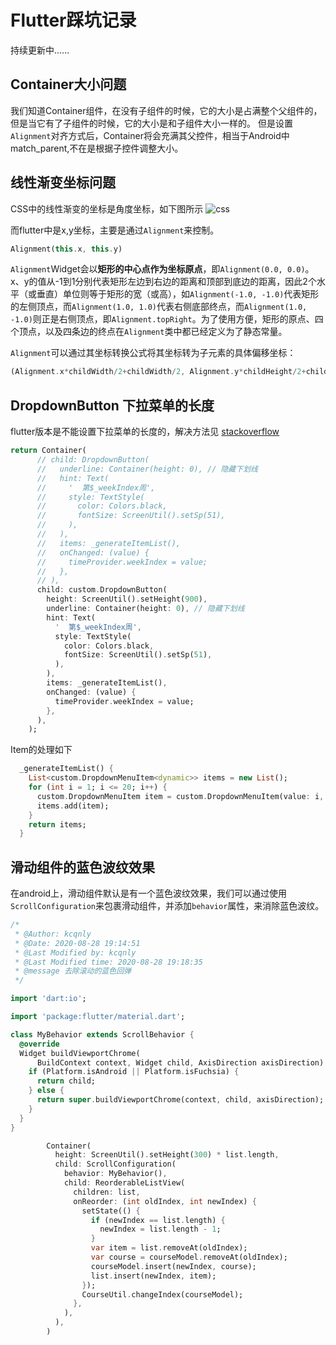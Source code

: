 # Flutter踩坑记录

持续更新中......

## Container大小问题

我们知道Container组件，在没有子组件的时候，它的大小是占满整个父组件的，但是当它有了子组件的时候，它的大小是和子组件大小一样的。
但是设置`Alignment`对齐方式后，Container将会充满其父控件，相当于Android中match_parent,不在是根据子控件调整大小。

## 线性渐变坐标问题

CSS中的线性渐变的坐标是角度坐标，如下图所示
![css](https://www.runoob.com/wp-content/uploads/2014/07/7B0CC41A-86DC-4E1B-8A69-A410E6764B91.jpg)

而flutter中是x,y坐标，主要是通过`Alignment`来控制。

```dart
Alignment(this.x, this.y)
```

`Alignment`Widget会以**矩形的中心点作为坐标原点**，即`Alignment(0.0, 0.0)`。x、y的值从-1到1分别代表矩形左边到右边的距离和顶部到底边的距离，因此2个水平（或垂直）单位则等于矩形的宽（或高），如`Alignment(-1.0, -1.0)`代表矩形的左侧顶点，而`Alignment(1.0, 1.0)`代表右侧底部终点，而`Alignment(1.0, -1.0)`则正是右侧顶点，即`Alignment.topRight`。为了使用方便，矩形的原点、四个顶点，以及四条边的终点在`Alignment`类中都已经定义为了静态常量。

`Alignment`可以通过其坐标转换公式将其坐标转为子元素的具体偏移坐标：

```dart
(Alignment.x*childWidth/2+childWidth/2, Alignment.y*childHeight/2+childHeight/2)
```

## DropdownButton 下拉菜单的长度

flutter版本是不能设置下拉菜单的长度的，解决方法见
[stackoverflow](https://stackoverflow.com/questions/53983783/set-height-of-dropdownbuttonformfield-list)

```dart
return Container(
      // child: DropdownButton(
      //   underline: Container(height: 0), // 隐藏下划线
      //   hint: Text(
      //     '  第$_weekIndex周',
      //     style: TextStyle(
      //       color: Colors.black,
      //       fontSize: ScreenUtil().setSp(51),
      //     ),
      //   ),
      //   items: _generateItemList(),
      //   onChanged: (value) {
      //     timeProvider.weekIndex = value;
      //   },
      // ),
      child: custom.DropdownButton(
        height: ScreenUtil().setHeight(900),
        underline: Container(height: 0), // 隐藏下划线
        hint: Text(
          '  第$_weekIndex周',
          style: TextStyle(
            color: Colors.black,
            fontSize: ScreenUtil().setSp(51),
          ),
        ),
        items: _generateItemList(),
        onChanged: (value) {
          timeProvider.weekIndex = value;
        },
      ),
    );
```

Item的处理如下

```dart
  _generateItemList() {
    List<custom.DropdownMenuItem<dynamic>> items = new List();
    for (int i = 1; i <= 20; i++) {
      custom.DropdownMenuItem item = custom.DropdownMenuItem(value: i, child: new Text(i.toString()));
      items.add(item);
    }
    return items;
  }
```

## 滑动组件的蓝色波纹效果

在android上，滑动组件默认是有一个蓝色波纹效果，我们可以通过使用`ScrollConfiguration`来包裹滑动组件，并添加`behavior`属性，来消除蓝色波纹。

```dart
/*
 * @Author: kcqnly
 * @Date: 2020-08-28 19:14:51
 * @Last Modified by: kcqnly
 * @Last Modified time: 2020-08-28 19:18:35
 * @message 去除滚动的蓝色回弹
 */

import 'dart:io';

import 'package:flutter/material.dart';

class MyBehavior extends ScrollBehavior {
  @override
  Widget buildViewportChrome(
      BuildContext context, Widget child, AxisDirection axisDirection) {
    if (Platform.isAndroid || Platform.isFuchsia) {
      return child;
    } else {
      return super.buildViewportChrome(context, child, axisDirection);
    }
  }
}
```

```dart
        Container(
          height: ScreenUtil().setHeight(300) * list.length,
          child: ScrollConfiguration(
            behavior: MyBehavior(),
            child: ReorderableListView(
              children: list,
              onReorder: (int oldIndex, int newIndex) {
                setState(() {
                  if (newIndex == list.length) {
                    newIndex = list.length - 1;
                  }
                  var item = list.removeAt(oldIndex);
                  var course = courseModel.removeAt(oldIndex);
                  courseModel.insert(newIndex, course);
                  list.insert(newIndex, item);
                });
                CourseUtil.changeIndex(courseModel);
              },
            ),
          ),
        )
```
